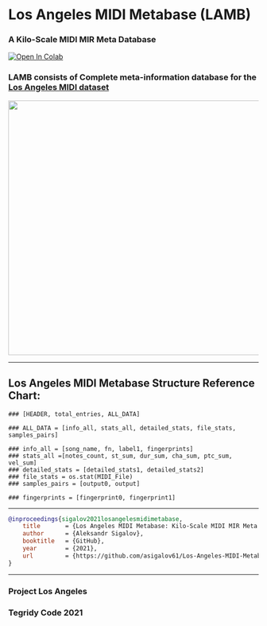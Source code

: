 # Los Angeles MIDI Metabase (LAMB)

### A Kilo-Scale MIDI MIR Meta Database

[![Open In Colab][colab-badge]][colab-notebook]

[colab-notebook]: <https://colab.research.google.com/github/asigalov61/Los-Angeles-MIDI-Metabase/blob/main/LAMB_Explorer_and_Tutorial.ipynb>
[colab-badge]: <https://colab.research.google.com/assets/colab-badge.svg>

### LAMB consists of Complete meta-information database for the [Los Angeles MIDI dataset](https://github.com/asigalov61/Los-Angeles-MIDI-Dataset)

<img width="512" src="https://github.com/asigalov61/Los-Angeles-MIDI-Metabase/raw/main/Artwork/Interconnected_Infinite_Meta_Music_Universe.jpg">

***

## Los Angeles MIDI Metabase Structure Reference Chart:
```
### [HEADER, total_entries, ALL_DATA]

### ALL_DATA = [info_all, stats_all, detailed_stats, file_stats, samples_pairs]

### info_all = [song_name, fn, label1, fingerprints]
### stats_all =[notes_count, st_sum, dur_sum, cha_sum, ptc_sum, vel_sum]
### detailed_stats = [detailed_stats1, detailed_stats2]
### file_stats = os.stat(MIDI_File)
### samples_pairs = [output0, output]

### fingerprints = [fingerprint0, fingerprint1]
```
***

```bibTex
@inproceedings{sigalov2021losangelesmidimetabase,
    title       = {Los Angeles MIDI Metabase: Kilo-Scale MIDI MIR Meta Database},
    author      = {Aleksandr Sigalov},
    booktitle   = {GitHub},
    year        = {2021},
    url         = {https://github.com/asigalov61/Los-Angeles-MIDI-Metabase}
}
```
***

### Project Los Angeles

### Tegridy Code 2021


